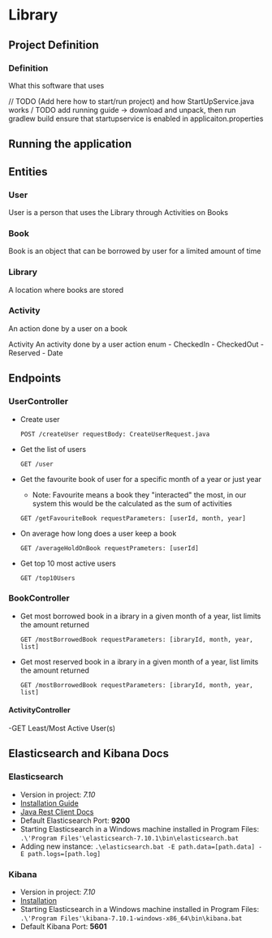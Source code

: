 # Library

## Project Definition 

### Definition
 What this software that uses 


// TODO (Add here how to start/run project) and how StartUpService.java works
/ TODO add running guide -> download and unpack, then run gradlew build ensure that startupservice is enabled in applicaiton.properties
## Running the application

## Entities

### User

User is a person that uses the Library through Activities on Books

### Book

Book is an object that can be borrowed by user for a limited amount of time

### Library

A location where books are stored

### Activity

An action done by a user on a book

Activity An activity done by a user action enum - CheckedIn - CheckedOut - Reserved - Date

## Endpoints

### UserController

- Create user

  `POST /createUser requestBody: CreateUserRequest.java`

- Get the list of users

  `GET /user`

- Get the favourite book of user for a specific month of a year or just year
  - Note: Favourite means a
  book they "interacted" the most, in our system this would be the calculated as the sum of
  activities

  `GET /getFavouriteBook requestParameters: [userId, month, year]`

- On average how long does a user keep a book

  `GET /averageHoldOnBook requestPrameters: [userId]`

- Get top 10 most active users

  `GET /top10Users`

### BookController

- Get most borrowed book in a ibrary in a given month of a year, list limits the amount returned

  `GET /mostBorrowedBook requestParameters: [ibraryId, month, year, list]`

- Get most reserved book in a ibrary in a given month of a year, list limits the amount returned

  `GET /mostBorrowedBook requestParameters: [ibraryId, month, year, list]`

#### ActivityController

-GET  Least/Most Active User(s)

## Elasticsearch and Kibana Docs

### Elasticsearch

- Version in project: _7.10_
- [Installation Guide](https://www.elastic.co/guide/en/elasticsearch/reference/current/install-elasticsearch.html)
- [Java Rest Client Docs](https://www.elastic.co/guide/en/elasticsearch/client/java-rest/current/index.html)
- Default Elasticsearch Port: **9200**
- Starting Elasticsearch in a Windows machine installed in Program
  Files: `.\'Program Files'\elasticsearch-7.10.1\bin\elasticsearch.bat`
- Adding new instance: `.\elasticsearch.bat -E path.data=[path.data] -E path.logs=[path.log]`

### Kibana

- Version in project: _7.10_
- [Installation](https://www.elastic.co/guide/en/kibana/current/install.html)
- Starting Elasticsearch in a Windows machine installed in Program
  Files: `.\'Program Files'\kibana-7.10.1-windows-x86_64\bin\kibana.bat`
- Default Kibana Port: **5601**
